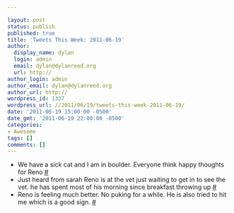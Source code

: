 ```yaml
---

layout: post
status: publish
published: true
title: 'Tweets This Week: 2011-06-19'
author:
  display_name: dylan
  login: admin
  email: dylan@dylanreed.org
  url: http://
author_login: admin
author_email: dylan@dylanreed.org
author_url: http://
wordpress_id: 1337
wordpress_url: //2011/06/19/tweets-this-week-2011-06-19/
date: '2011-06-19 15:00:00 -0500'
date_gmt: '2011-06-19 22:00:00 -0500'
categories:
- Awesome
tags: []
comments: []
---
```


  * We have a sick cat and I am in boulder. Everyone think happy thoughts for Reno [#][1]
  * Just heard from sarah Reno is at the vet just waiting to get in to see the vet. he has spent most of his morning since breakfast throwing up [#][2]
  * Reno is feeling much better. No puking for a while. He is also tried to hit me which is a good sign. [#][3]
  


   [1]: http://twitter.com/awesomeguy/statuses/81813185417580544
   [2]: http://twitter.com/awesomeguy/statuses/81819108383010816
   [3]: http://twitter.com/awesomeguy/statuses/81879141066096640


